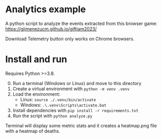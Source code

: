# Analytics example

A python script to analyze the events extracted from this browser game: <https://gjimenezucm.github.io/giftjam2023/>

Download Telemetry button only works on Chrome browsers.

# Install and run

Requires Python >=3.8. 

0. Run a terminal (Windows or Linux) and move to this directory
1. Create a virtual environment with `python -m venv .venv`
2. Load the environment:
    - Linux: `source ./.venv/bin/activate`
    - Windows: `.\.venv\Scripts\activate.bat`
3. Install dependencies with `pip install -r requirements.txt`
4. Run the script with `python analyze.py`

Terminal will display some metric stats and it creates a heatmap.png file with a heatmap of deaths.
